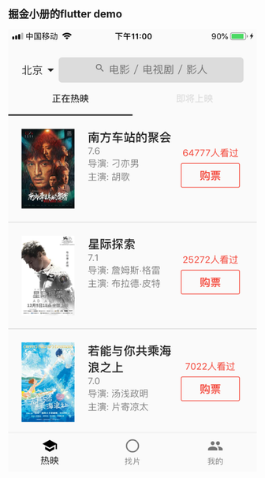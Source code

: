 ## 掘金小册的flutter demo

![image](https://github.com/territoryfan/flutter-demo/blob/master/images/index.png)
